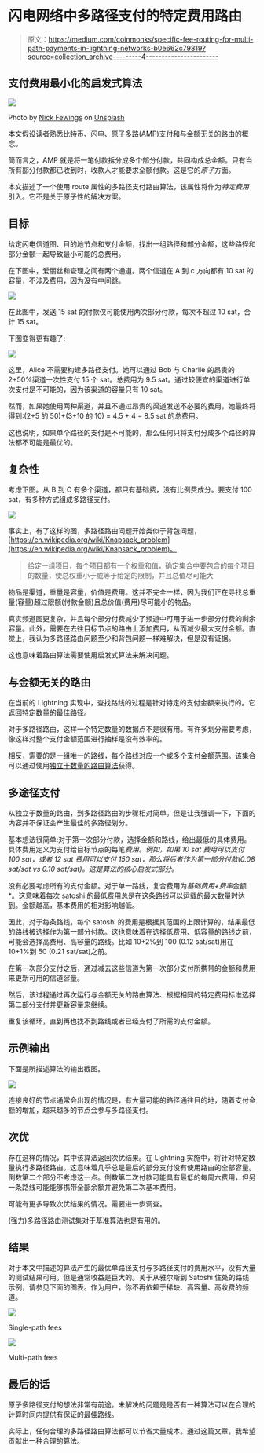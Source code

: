 # 闪电网络中多路径支付的特定费用路由

> 原文：<https://medium.com/coinmonks/specific-fee-routing-for-multi-path-payments-in-lightning-networks-b0e662c79819?source=collection_archive---------4----------------------->

## 支付费用最小化的启发式算法

![](img/c9171f936df6239d9ad9c5fc607c3e15.png)

Photo by [Nick Fewings](https://unsplash.com/photos/br9D5K3UTRQ?utm_source=unsplash&utm_medium=referral&utm_content=creditCopyText) on [Unsplash](https://unsplash.com/search/photos/highway?utm_source=unsplash&utm_medium=referral&utm_content=creditCopyText)

本文假设读者熟悉比特币、闪电、[原子多路(AMP)支付](https://lists.linuxfoundation.org/pipermail/lightning-dev/2018-February/000993.html)和[与金额无关的路由](/p/6409201ff5ed)的概念。

简而言之，AMP 就是将一笔付款拆分成多个部分付款，共同构成总金额。只有当所有部分付款都已收到时，收款人才能要求全额付款。这是它的*原子*方面。

本文描述了一个使用 route 属性的多路径支付路由算法，该属性将作为*特定费用*引入。它不是关于原子性的解决方案。

## 目标

给定闪电信道图、目的地节点和支付金额，找出一组路径和部分金额，这些路径和部分金额一起导致最小可能的总费用。

在下图中，爱丽丝和查理之间有两个通道。两个信道在 A 到 c 方向都有 10 sat 的容量，不涉及费用，因为没有中间跳。

![](img/c9c10c90a2d73524f03f1be533425120.png)

在此图中，发送 15 sat 的付款仅可能使用两次部分付款，每次不超过 10 sat，合计 15 sat。

下图变得更有趣了:

![](img/5c6ba908758eaf57ce35cae9986e3c52.png)

这里，Alice 不需要构建多路径支付。她可以通过 Bob 与 Charlie 的昂贵的 2+50%渠道一次性支付 15 个 sat。总费用为 9.5 sat。通过较便宜的渠道进行单次支付是不可能的，因为该渠道的容量只有 10 sat。

然而，如果她使用两种渠道，并且不通过昂贵的渠道发送不必要的费用，她最终将得到:(2+5 的 50)+(3+10 的 10) = 4.5 + 4 = 8.5 sat 的总费用。

这也说明，如果单个路径的支付是不可能的，那么任何只将支付分成多个路径的算法都不可能是最优的。

## 复杂性

考虑下图。从 B 到 C 有多个渠道，都只有基础费，没有比例费成分。要支付 100 sat，有多种方式组成多路径支付。

![](img/1a7f678744cff9834bcb22649c94133d.png)

事实上，有了这样的图，多路径路由问题开始类似于背包问题，[https://en.wikipedia.org/wiki/Knapsack_problem](https://en.wikipedia.org/wiki/Knapsack_problem)。

> 给定一组项目，每个项目都有一个权重和值，确定集合中要包含的每个项目的数量，使总权重小于或等于给定的限制，并且总值尽可能大

物品是渠道，重量是容量，价值是费用。这并不完全一样，因为我们正在寻找总重量(容量)超过限额(付款金额)且总价值(费用)尽可能小的物品。

真实频道图更复杂，并且每个部分付费减少了频道中可用于进一步部分付费的剩余容量。此外，需要在去往目标节点的路由上添加费用，从而减少最大支付金额。直觉上，我认为多路径路由问题至少和背包问题一样难解决，但是没有证据。

这也意味着路由算法需要使用启发式算法来解决问题。

## 与金额无关的路由

在当前的 Lightning 实现中，查找路线的过程是针对特定的支付金额来执行的。它返回特定数量的最佳路径。

对于多路径路由，这样一个特定数量的数据点不是很有用。有许多划分需要考虑，像这样对整个支付金额范围进行抽样是没有效率的。

相反，需要的是一组唯一的路线，每个路线对应一个或多个支付金额范围。该集合可以通过使用[独立于数量的路由算法](/p/6409201ff5ed)获得。

## 多途径支付

从独立于数量的路由，到多路径路由的步骤相对简单。但是让我强调一下，下面的内容并不保证会产生最佳的多路径划分。

基本想法很简单:对于第一次部分付款，选择金额和路线，给出最低的具体费用。具体费用定义为支付给目标节点的每笔*费用。例如，如果 10 sat 费用可以支付 100 sat，或者 12 sat 费用可以支付 150 sat，那么将后者作为第一部分付款(0.08 sat/sat vs 0.10 sat/sat)。这是算法的核心启发式部分。*

没有必要考虑所有的支付金额。对于单一路线，复合费用为*基础费用+费率*金额*。这意味着每次 satoshi 的最低费用总是在这条路线可以运载的最大数量时达到。金额越高，基本费用的相对影响越低。

因此，对于每条路线，每个 satoshi 的费用是根据其范围的上限计算的，结果最低的路线被选择作为第一部分付款。这也意味着在选择低费用、低容量的路线之前，可能会选择高费用、高容量的路线。比如 10+2%到 100 (0.12 sat/sat)用在 10+1%到 50 (0.21 sat/sat)之前。

在第一次部分支付之后，通过减去这些信道为第一次部分支付所携带的金额和费用来更新可用的信道容量。

然后，该过程通过再次运行与金额无关的路由算法、根据相同的特定费用标准选择第二部分支付并更新容量来继续。

重复该循环，直到再也找不到路线或者已经支付了所需的支付金额。

## 示例输出

下面是所描述算法的输出截图。

![](img/2966bc36f96759f0634d93f51c2790e8.png)

连接良好的节点通常会出现的情况是，有大量可能的路径通往目的地，随着支付金额的增加，越来越多的节点会参与多路径支付。

## 次优

存在这样的情况，其中该算法返回次优结果。在 Lightning 实施中，将针对特定数量执行多路径路由。这意味着几乎总是最后的部分支付没有使用路由的全部容量。倒数第二个部分不考虑这一点。倒数第二次付款可能具有最低的每周六费用，但另一条路线可能能够携带全部余额并避免第二次基本费用。

可能有更多导致次优结果的情况。需要进一步调查。

(强力)多路径路由测试集对于基准算法也是有用的。

## 结果

对于本文中描述的算法产生的最优单路径支付与多路径支付的费用水平，没有大量的测试结果可用。但是通常收益是巨大的。关于从雅尔斯到 Satoshi 住处的路线示例，请参见下面的图表。作为用户，你不再依赖于稀缺、高容量、高收费的频道。

![](img/34db0144eac87ea849f298a87168435c.png)

Single-path fees

![](img/59b9222219c1b48e80ee24b0ed047a8e.png)

Multi-path fees

## 最后的话

原子多路径支付的想法非常有前途。未解决的问题是是否有一种算法可以在合理的计算时间内提供有保证的最佳路线。

实际上，任何合理的多路径路由算法都可以节省大量成本。通过这篇文章，我希望贡献出一种合理的算法。